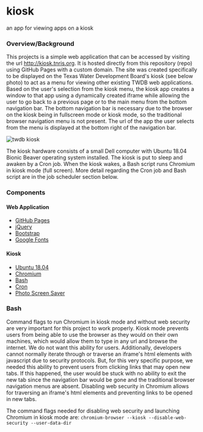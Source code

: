 # kiosk
an app for viewing apps on a kiosk

### Overview/Background
This projects is a simple web application that can be accessed by visiting the url http://kiosk.tnris.org. It is hosted directly from this repository (repo) using GitHub Pages with a custom domain. The site was created specifically to be displayed on the Texas Water Development Board's kiosk (see below photo) to act as a menu for viewing other existing TWDB web applications. Based on the user's selection from the kiosk menu, the kiosk app creates a window to that app using a dynamically created iframe while allowing the user to go back to a previous page or to the main menu from the bottom navigation bar. The bottom navigation bar is necessary due to the browser on the kiosk being in fullscreen mode or kiosk mode, so the traditional browser navigation menu is not present. The url of the app the user selects from the menu is displayed at the bottom right of the navigation bar.

![twdb kiosk](https://github.com/TNRIS/kiosk/blob/gh-pages/css/img/kiosk.jpg)

The kiosk hardware consists of a small Dell computer with Ubuntu 18.04 Bionic Beaver operating system installed. The kiosk is put to sleep and awaken by a Cron job. When the kiosk wakes, a Bash script runs Chromium in kiosk mode (full screen). More detail regarding the Cron job and Bash script are in the job scheduler section below.

### Components
#### Web Application
* [GitHub Pages](https://pages.github.com/)
* [jQuery](https://jquery.com/)
* [Bootstrap](https://getbootstrap.com/)
* [Google Fonts](https://fonts.google.com/specimen/Montserrat)

#### Kiosk
* [Ubuntu 18.04](http://releases.ubuntu.com/releases/18.04/)
* [Chromium](https://www.chromium.org/Home)
* [Bash](https://www.gnu.org/software/bash/)
* [Cron](https://en.wikipedia.org/wiki/Cron)
* [Photo Screen Saver](https://chrome.google.com/webstore/detail/photo-screen-saver/kohpcmlfdjfdggcjmjhhbcbankgmppgc?hl=en-US)

### Bash
Command flags to run Chromium in kiosk mode and without web security are very important for this project to work properly. Kiosk mode prevents users from being able to use the browser as they would on their own machines, which would allow them to type in any url and browse the internet. We do not want this ability for users. Additionally, developers cannot normally iterate through or traverse an iframe's html elements with javascript due to security protocols. But, for this very specific purpose, we needed this ability to prevent users from clicking links that may open new tabs. If this happened, the user would be stuck with no ability to exit the new tab since the navigation bar would be gone and the traditional browser navigation menus are absent. Disabling web security in Chromium allows for traversing an iframe's html elements and preventing links to be opened in new tabs.

The command flags needed for disabling web security and launching Chromium in kiosk mode are:
`chromium-browser --kiosk --disable-web-security --user-data-dir`
